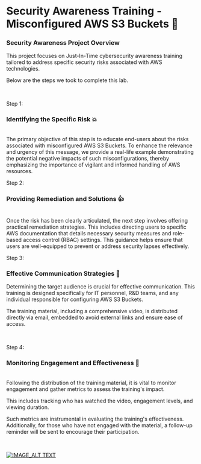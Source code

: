 # Security Awareness Training - Misconfigured AWS S3 Buckets 🧺

### Security Awareness Project Overview
This project focuses on Just-In-Time cybersecurity awareness training tailored to 
address specific security risks associated with AWS technologies.

Below are the steps we took to complete this lab.

<br/>

Step 1:
### Identifying the Specific Risk 💥 
<br/>
The primary objective of this step is to educate end-users about the risks associated with misconfigured AWS S3 Buckets. 
To enhance the relevance and urgency of this message, we provide a real-life example demonstrating 
the potential negative impacts of such misconfigurations, 
thereby emphasizing the importance of vigilant and informed handling of AWS resources.

<br/>

Step 2:
### Providing Remediation and Solutions 👍
<br/>
Once the risk has been clearly articulated, the next step involves offering practical remediation strategies. 
This includes directing users to specific AWS documentation that details necessary security measures and role-based access control (RBAC) settings. 
This guidance helps ensure that users are well-equipped to prevent or address security lapses effectively.

<br/>

Step 3:
### Effective Communication Strategies 📑 
Determining the target audience is crucial for effective communication. 
This training is designed specifically for IT personnel, R&D teams, 
and any individual responsible for configuring AWS S3 Buckets. 

The training material, including a comprehensive video, is distributed directly via email, 
embedded to avoid external links and ensure ease of access.

<br/>

Step 4:
### Monitoring Engagement and Effectiveness 👋 
<br/>
Following the distribution of the training material, it is vital to monitor engagement and gather metrics 
to assess the training's impact. 

This includes tracking who has watched the video, engagement levels, and viewing duration. 

Such metrics are instrumental in evaluating the training's effectiveness. 
Additionally, for those who have not engaged with the material, 
a follow-up reminder will be sent to encourage their participation.

<br/>

[![IMAGE_ALT TEXT](https://img.youtube.com/vi/MFxIpmqld-w/0.jpg)](https://youtu.be/MFxIpmqld-w)

